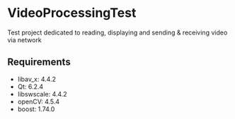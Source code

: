 # VideoProcessingTest
Test project dedicated to reading, displaying and sending &amp; receiving video via network

## Requirements
- libav_x: 4.4.2
- Qt: 6.2.4
- libswscale: 4.4.2
- openCV: 4.5.4
- boost: 1.74.0
